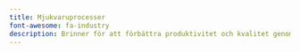 ```yaml
---
title: Mjukvaruprocesser
font-awesome: fa-industry
description: Brinner för att förbättra produktivitet och kvalitet genom att införa utvecklingsprocesser enligt t.ex. GitHub Flow. 
---
```

